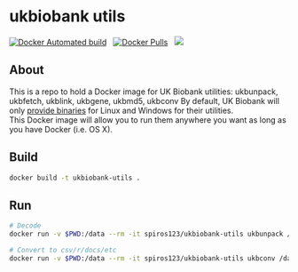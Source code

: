 # ukbiobank utils

[![Docker Automated build](https://img.shields.io/docker/cloud/build/spiros123/ukbiobank-utils)](https://hub.docker.com/repository/docker/spiros123/ukbiobank-utils) &nbsp; [![Docker Pulls](https://img.shields.io/docker/pulls/spiros123/ukbiobank-utils)](https://hub.docker.com/repository/docker/spiros123/ukbiobank-utils) &nbsp; [![](https://images.microbadger.com/badges/image/spiros123/ukbiobank-utils.svg)](https://microbadger.com/images/spiros123/ukbiobank-utils "Get your own image badge on microbadger.com")

## About  
This is a repo to hold a Docker image for UK Biobank utilities: ukbunpack, ukbfetch, ukblink, ukbgene, ukbmd5, ukbconv 
By default, UK Biobank will only [provide binaries](http://biobank.ctsu.ox.ac.uk/crystal/download.cgi) for Linux and Windows for their utilities.  
This Docker image will allow you to run them anywhere you want as long as you have Docker (i.e. OS X).  

## Build

``` bash
docker build -t ukbiobank-utils .
```

## Run
``` bash
# Decode
docker run -v $PWD:/data --rm -it spiros123/ukbiobank-utils ukbunpack /data/ukbXXXXXX.enc /data/<keyfile>

# Convert to csv/r/docs/etc
docker run -v $PWD:/data --rm -it spiros123/ukbiobank-utils ukbconv /data/ukbXXXXX.enc_ukb csv

```

